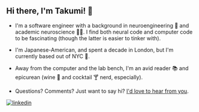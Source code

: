 ## Hi there, I'm Takumi! 👋

- I'm a software engineer with a background in neuroengineering 🧠 and academic neuroscience 🧑‍🔬. I find both neural code and computer code to be fascinating (though the latter is easier to tinker with).

- I'm Japanese-American, and spent a decade in London, but I'm currently based out of NYC 🍎. 

- Away from the computer and the lab bench, I'm an avid reader 📚 and epicurean (wine 🍇 and cocktail 🍸 nerd, especially).

- Questions? Comments? Just want to say hi? [I'd love to hear from you](mailto:takumi.otsuka@gmail.com).

<a href="https://www.linkedin.com/in/takumiotsuka/" target="_blank">
<img src=https://img.shields.io/badge/linkedin-%231E77B5.svg?&style=for-the-badge&logo=linkedin&logoColor=white alt=linkedin style="margin-bottom: 5px;" />
</a>
